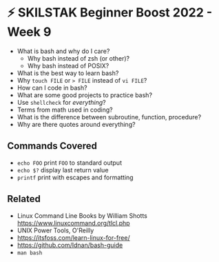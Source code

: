 # ⚡ SKILSTAK Beginner Boost 2022 - Week 9

* What is bash and why do I care?
  * Why bash instead of zsh (or other)?
  * Why bash instead of POSIX?
* What is the best way to learn bash?
* Why `touch FILE` or `> FILE` instead of `vi FILE`?
* How can I code in bash?
* What are some good projects to practice bash?
* Use `shellcheck` for *everything*?
* Terms from math used in coding?
* What is the difference between subroutine, function, procedure?
* Why are there quotes around everything?

## Commands Covered

* `echo FOO` print `FOO` to standard output
* `echo $?` display last return value
* `printf` print with escapes and formatting

## Related

* Linux Command Line Books by William Shotts  
  <https://www.linuxcommand.org/tlcl.php>
* UNIX Power Tools, O'Reilly
* https://itsfoss.com/learn-linux-for-free/
* https://github.com/Idnan/bash-guide
* `man bash`